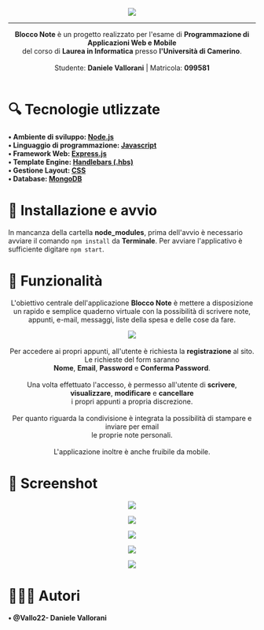 <p align="center"><img src="https://i.imgur.com/LELhW2G.png" width: 20%"></p>

---

<p align="center"><b>Blocco Note</b> è un progetto realizzato per l'esame di <b>Programmazione di Applicazioni Web e Mobile</b><br> del corso di <b>Laurea in Informatica</b> presso <b>l'Università di Camerino</b>.<br><br> 
Studente: <b>Daniele Vallorani</b> | Matricola: <b>099581</b><br><br>

# 🔍 Tecnologie utlizzate
<b>• Ambiente di sviluppo: <a href="https://nodejs.org/it/">Node.js</a><br>
• Linguaggio di programmazione: <a href="https://it.wikipedia.org/wiki/JavaScript">Javascript</a><br>
• Framework Web: <a href="https://expressjs.com/it/">Express.js</a><br>
• Template Engine: <a href="https://handlebarsjs.com">Handlebars (.hbs)</a><br>
• Gestione Layout: <a href="https://it.wikipedia.org/wiki/CSS">CSS</a><br> 
• Database: <a href="https://www.mongodb.com">MongoDB</a></b>

# 🔨 Installazione e avvio
In mancanza della cartella <b>node_modules</b>, prima dell'avvio è necessario avviare il comando ```npm install``` da <b>Terminale</b>. Per avviare l'applicativo è sufficiente digitare ```npm start```.

# 📖 Funzionalità
<p align="center">L'obiettivo centrale dell'applicazione <b>Blocco Note</b> è mettere a disposizione un rapido e semplice quaderno virtuale con la possibilità di scrivere note, appunti, e-mail, messaggi, liste della spesa e delle cose da fare.<p>
<p align="center"><img src="https://i.imgur.com/xpdR4Ni.png" style="max-width: 70%"><br><br>
Per accedere ai propri appunti, all'utente è richiesta la <b>registrazione</b> al sito. Le richieste del form saranno <br><b>Nome</b>, <b>Email</b>, <b>Password</b> e <b>Conferma Password</b>.<br><br>
Una volta effettuato l'accesso, è permesso all'utente di <b>scrivere</b>, <b>visualizzare</b>, <b>modificare</b> e <b>cancellare</b><br> i propri appunti a propria discrezione.<br><br>
Per quanto riguarda la condivisione è integrata la possibilità di stampare e inviare per email <br>le proprie note personali.<br><br>
L'applicazione inoltre è anche fruibile da mobile.</p>

# 💾 Screenshot 
<p align="center"><img src="https://i.imgur.com/yy4Hvqh.png" style="max-width: 70%">
<p align="center"><img src="https://i.imgur.com/6M86yWp.png" style="max-width: 70%">
<p align="center"><img src="https://i.imgur.com/6M86yWp.png" style="max-width: 70%">
<p align="center"><img src="https://i.imgur.com/4m2PoFU.png" style="max-width: 70%">
<p align="center"><img src="https://i.imgur.com/PEe15ED.png" style="max-width: 70%">

# 🧑🏻‍💻 Autori
<b>• @Vallo22- Daniele Vallorani</b>
